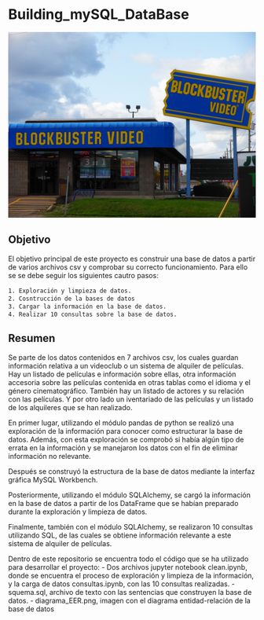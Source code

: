 # Building_mySQL_DataBase

![bb](https://github.com/AaronNebreda/Building_mySQL_DataBase/blob/main/img/Blockbuster.jpg)

## Objetivo

El objetivo principal de este proyecto es construir una base de datos a partir de varios archivos csv y comprobar su correcto funcionamiento. Para ello se se debe seguir los siguientes cautro pasos: 

    1. Exploración y limpieza de datos.
    2. Cosntrucción de la bases de datos
    3. Cargar la información en la base de datos.
    4. Realizar 10 consultas sobre la base de datos.


## Resumen

Se parte de los datos contenidos en 7 archivos csv, los cuales guardan información relativa a un videoclub o un sistema de alquiler de películas. Hay un listado de películas e información sobre ellas, otra información accesoria sobre las películas contenida en otras tablas como el idioma y el género cinematográfico. También hay un listado de actores y su relación con las películas. Y por otro lado un iventariado de las películas y un listado de los alquileres que se han realizado.

En primer lugar, utilizando el módulo pandas de python se realizó una exploración de la información para conocer como estructurar la base de datos. Además, con esta exploración se comprobó si había algún tipo de errata en la información y se manejaron los datos con el fin de eliminar información no relevante.

Después se construyó la estructura de la base de datos mediante la interfaz gráfica MySQL Workbench.

Posteriormente, utilizando el módulo SQLAlchemy, se cargó la información en la base de datos a partir de los DataFrame que se habían preparado durante la exploración y limpieza de datos.

Finalmente, también con el módulo SQLAlchemy, se realizaron 10 consultas utilizando SQL, de las cuales se obtiene información relevante a este sistema de alquiler de películas.

Dentro de este repositorio se encuentra todo el código que se ha utilizado para desarrollar el proyecto: 
    - Dos archivos jupyter notebook 
                    clean.ipynb, donde se encuentra el proceso de exploración y limpieza de la información, y la carga de datos
                    consultas.ipynb, con las 10 consultas realizadas.
    - squema.sql, archivo de texto con las sentencias que construyen la base de datos.
    - diagrama_EER.png, imagen con el diagrama entidad-relación de la base de datos
    
 








